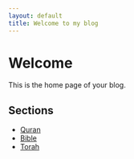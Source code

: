 ```yaml
---
layout: default
title: Welcome to my blog
---
```


# Welcome

This is the home page of your blog.

## Sections

- [Quran](quran.md)
- [Bible](bible.md)
- [Torah](torah.md)
